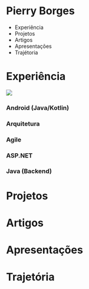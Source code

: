 Pierry Borges
==

- Experiência
- Projetos
- Artigos
- Apresentações
- Trajétoria

Experiência
==

![](https://lh3.googleusercontent.com/DmNrsQomgLn-_qVJwjrK20QSzM4l8GHYjRDA2fhVTBJU1YwHJOF7vnRvcm2kJe5sAogYIMhDLFMwew=w2880-h1562)

### Android (Java/Kotlin)

### Arquitetura

### Agile

### ASP.NET

### Java (Backend)


Projetos
===

Artigos
===

Apresentações
===

Trajetória
===
 
